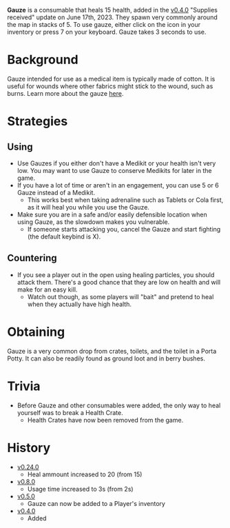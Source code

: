 **Gauze** is a consumable that heals 15 health, added in the [v0.4.0](https://github.com/HasangerGames/suroi/releases/tag/v0.4.0) "Supplies received" update on June 17th, 2023. They spawn very commonly around the map in stacks of 5. To use gauze, either click on the icon in your inventory or press 7 on your keyboard. Gauze takes 3 seconds to use.

# Background

Gauze intended for use as a medical item is typically made of cotton. It is useful for wounds where other fabrics might stick to the wound, such as burns. Learn more about the gauze [here](https://en.wikipedia.org/wiki/Gauze_sponge).

# Strategies

## Using

- Use Gauzes if you either don't have a Medikit or your health isn't very low. You may want to use Gauze to conserve Medikits for later in the game.
- If you have a lot of time or aren't in an engagement, you can use 5 or 6 Gauze instead of a Medikit.
  - This works best when taking adrenaline such as Tablets or Cola first, as it will heal you while you use the Gauze.
- Make sure you are in a safe and/or easily defensible location when using Gauze, as the slowdown makes you vulnerable.
  - If someone starts attacking you, cancel the Gauze and start fighting (the default keybind is X).

## Countering

- If you see a player out in the open using healing particles, you should attack them. There's a good chance that they are low on health and will make for an easy kill.
  - Watch out though, as some players will "bait" and pretend to heal when they actually have high health.

# Obtaining

Gauze is a very common drop from crates, toilets, and the toilet in a Porta Potty. It can also be readily found as ground loot and in berry bushes.

# Trivia

- Before Gauze and other consumables were added, the only way to heal yourself was to break a Health Crate.
  - Health Crates have now been removed from the game.

# History

- [v0.24.0](https://github.com/HasangerGames/suroi/releases/tag/v0.24.0)
  - Heal ammount increased to 20 (from 15)
- [v0.8.0](https://github.com/HasangerGames/suroi/releases/tag/v0.8.0)
  - Usage time increased to 3s (from 2s)
- [v0.5.0](https://github.com/HasangerGames/suroi/releases/tag/v0.5.0)
  - Gauze can now be added to a Player's inventory
- [v0.4.0](https://github.com/HasangerGames/suroi/releases/tag/v0.4.0)
  - Added

